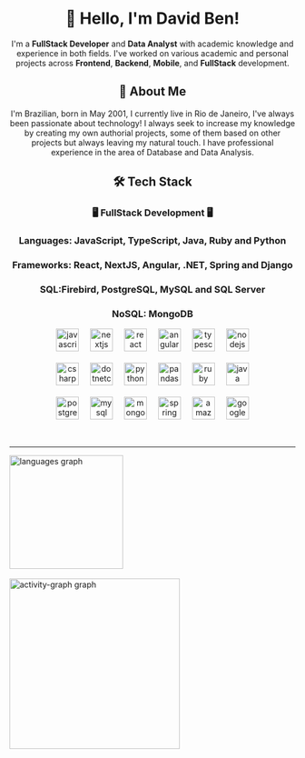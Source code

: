 <div align="center">
  <h1>👋 Hello, I'm David Ben!</h1> 

  I'm a **FullStack Developer** and **Data Analyst** with academic knowledge and experience in both fields. I've worked on various academic and personal projects across **Frontend**, **Backend**, **Mobile**, and **FullStack** development.
  
  <h2>🌱 About Me</h2>
  I'm Brazilian, born in May 2001, I currently live in Rio de Janeiro, I've always been passionate about technology!
  I always seek to increase my knowledge by creating my own authorial projects, some of them based on other projects but always leaving my natural touch.
  I have professional experience in the area of ​​Database and Data Analysis.
  
  <div>
  <h2>🛠️ Tech Stack</h2>
  
  ### 🖥 FullStack Development 🖥
  <h3>Languages: JavaScript, TypeScript, Java, Ruby and Python</h3>
  <h3>Frameworks: React, NextJS, Angular, .NET, Spring and Django</h3>
  <h3>SQL:Firebird, PostgreSQL, MySQL and SQL Server</h3>
  <h3>NoSQL: MongoDB</h3>

  <div>
    <img src="https://cdn.jsdelivr.net/gh/devicons/devicon/icons/javascript/javascript-original.svg" height="40" alt="javascript logo"  />
    <img width="12" />
    <img src="https://cdn.jsdelivr.net/gh/devicons/devicon/icons/nextjs/nextjs-original.svg" height="40" alt="nextjs logo"  />
    <img width="12" />
    <img src="https://cdn.jsdelivr.net/gh/devicons/devicon/icons/react/react-original.svg" height="40" alt="react logo"  />
    <img width="12" />
    <img src="https://cdn.simpleicons.org/angular/DD0031" height="40" alt="angularjs logo"  />
    <img width="12" />
    <img src="https://cdn.jsdelivr.net/gh/devicons/devicon/icons/typescript/typescript-original.svg" height="40" alt="typescript logo"  />
    <img width="12" />
    <img src="https://cdn.simpleicons.org/nodedotjs/339933" height="40" alt="nodejs logo"  />
  </div>
  <br>
  <div>
    <img src="https://cdn.jsdelivr.net/gh/devicons/devicon/icons/csharp/csharp-original.svg" height="40" alt="csharp logo"  />
    <img width="12" />
    <img src="https://cdn.jsdelivr.net/gh/devicons/devicon/icons/dotnetcore/dotnetcore-original.svg" height="40" alt="dotnetcore logo"  />
    <img width="12" />
    <img src="https://cdn.jsdelivr.net/gh/devicons/devicon/icons/python/python-original.svg" height="40" alt="python logo"  />
    <img width="12" />
    <img src="https://cdn.jsdelivr.net/gh/devicons/devicon/icons/pandas/pandas-original.svg" height="40" alt="pandas logo"  />
    <img width="12" />
    <img src="https://cdn.simpleicons.org/ruby/CC342D" height="40" alt="ruby logo"  />
    <img width="12" />
    <img src="https://cdn.jsdelivr.net/gh/devicons/devicon/icons/java/java-original.svg" height="40" alt="java logo"  />
  </div>
  <br>
  <div>
    <img src="https://cdn.jsdelivr.net/gh/devicons/devicon/icons/postgresql/postgresql-original.svg" height="40" alt="postgresql logo"  />
    <img width="12" />
    <img src="https://cdn.jsdelivr.net/gh/devicons/devicon/icons/mysql/mysql-original.svg" height="40" alt="mysql logo"  />
    <img width="12" />
    <img src="https://cdn.simpleicons.org/mongodb/47A248" height="40" alt="mongodb logo"  />
    <img width="12" />
    <img src="https://cdn.jsdelivr.net/gh/devicons/devicon/icons/spring/spring-original.svg" height="40" alt="spring logo"  />
    <img width="12" />
    <img src="https://cdn.jsdelivr.net/gh/devicons/devicon/icons/amazonwebservices/amazonwebservices-original-wordmark.svg" height="40" alt="amazonwebservices logo"  />
    <img width="12" />
    <img src="https://cdn.jsdelivr.net/gh/devicons/devicon/icons/googlecloud/googlecloud-original.svg" height="40" alt="googlecloud logo"  />
  </div>
  
  <br><hr>
  <div align="left">
    <img src="https://github-readme-stats.vercel.app/api/top-langs?username=DavidBen48&locale=en&hide_title=true&layout=compact&card_width=320&langs_count=6&theme=dracula&hide_border=false&order=2" height="200" alt="languages graph"  />
  </div>
  <br>
  <div align="left">
    <img src="https://github-readme-activity-graph.vercel.app/graph?username=DavidBen48&radius=16&theme=react&area=true&order=5" height="300" alt="activity-graph graph"  />
  </div>
</div>
